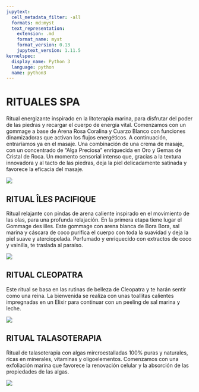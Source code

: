```yaml
---
jupytext:
  cell_metadata_filter: -all
  formats: md:myst
  text_representation:
    extension: .md
    format_name: myst
    format_version: 0.13
    jupytext_version: 1.11.5
kernelspec:
  display_name: Python 3
  language: python
  name: python3
---
```


# RITUALES SPA

Ritual energizante inspirado en la litoterapia marina, para disfrutar del poder de las piedras y recargar el cuerpo de energía vital.
Comenzamos con un gommage a base de Arena Rosa Coralina y Cuarzo Blanco con funciones dinamizadoras que activan los flujos energéticos.
A continuación, entraríamos ya en el masaje. Una combinación de una crema de masaje, con un concentrado de “Alga Preciosa”
enriquecida en Oro y Gemas de Cristal de Roca. Un momento sensorial intenso que, gracias a la textura innovadora y al tacto de las piedras, 
deja la piel delicadamente satinada y favorece la eficacia del masaje.

![](ritual-joyaux.jpg) 

## RITUAL ÎLES PACIFIQUE

Ritual relajante con pindas de arena caliente inspirado en el movimiento de las olas, para una profunda relajación.
En la primera etapa tiene lugar el Gommage des illes. Este gommage con arena blanca de Bora Bora, sal marina y cáscara de coco purifica el cuerpo con toda la suavidad y deja la piel suave y aterciopelada. 
Perfumado y enriquecido con extractos de coco y vainilla, te traslada al paraíso.

![](rituel-relaxant.jpg) 

## RITUAL CLEOPATRA

Este ritual se basa en las rutinas de belleza de Cleopatra y te harán sentir como una reina. 
La bienvenida se realiza con unas toallitas calientes impregnadas en un Elixir para continuar con un peeling de sal marina y leche.

![](ritual-cleopatra.jpg) 

## RITUAL TALASOTERAPIA

Ritual de talasoterapia con algas mircroestalladas 100% puras y naturales, ricas en minerales, vitaminas y oligoelementos.
Comenzamos con una exfoliación marina que favorece la renovación celular y la absorción de las propiedades de las algas.

![](ritual-talasoterapia.jpg)

